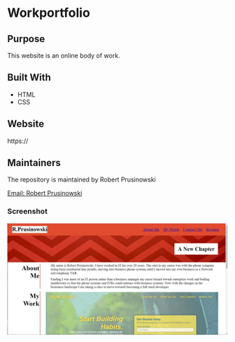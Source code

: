 # Workportfolio

## Purpose
This website is an online body of work. 

## Built With
* HTML
* CSS

## Website
https://

## Maintainers

The repository is maintained by Robert Prusinowski

<a href="mailto:bobpruz@gmail.com">Email: Robert Prusinowski</a>

### Screenshot 

![Screenshot](screenshot.jpg)